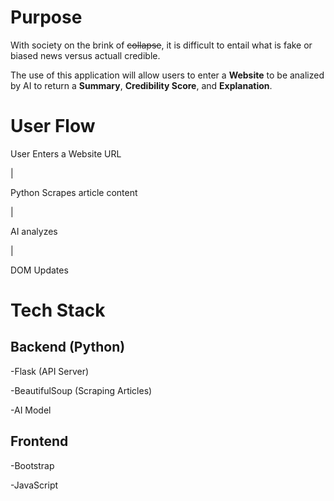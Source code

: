 # Purpose
  With society on the brink of ~~collapse~~, it is difficult to entail what is fake or biased news versus actuall credible. 
  
  The use of this application will allow users to enter a **Website** to be analized by AI to return a **Summary**, **Credibility Score**, and **Explanation**.

# User Flow
User Enters a Website URL

  |
  
Python Scrapes article content

  |
  
AI analyzes 

  |
  
DOM Updates

  
# Tech Stack
## Backend (Python)

  -Flask (API Server)
  
  -BeautifulSoup (Scraping Articles)
  
  -AI Model

  
## Frontend

  -Bootstrap
  
  -JavaScript
